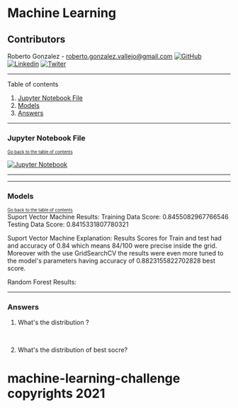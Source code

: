 
# Machine Learning 
## Contributors
Roberto Gonzalez - roberto.gonzalez.vallejo@gmail.com [![GitHub](social_icons/gthb.png)](https://github.com/roberto-g-v/)  [![Linkedin](social_icons/lkdin.png)](https://www.linkedin.com/in/roberto-gonzalez-vallejo-6ba894144/) [![Twiter](social_icons/twtr.png)](https://twitter.com/RobertoGlezV)  

---
Table of contents <a name="toc"></a>

1. [Jupyter Notebook File](#jnb)
2. [Models](#mdl)
2. [Answers](#ans)

---

### Jupyter Notebook File <a name="jnb"></a>
<sub><sup>[Go back to the table of contents](#toc)</sub></sup>
<br>

[![Jupyter Notebook](social_icons/clickherejn.png)](https://github.com/roberto-g-v/machine-learning-challenge/blob/main/starter_code/rgv_model.ipynb)

---

---
### Models <a name="mdl"></a>
<sub><sup>[Go back to the table of contents](#toc)</sub></sup>
<br>
Suport Vector Machine Results:
Training Data Score: 0.8455082967766546
Testing Data Score: 0.8415331807780321

Suport Vector Machine Explanation:
Results Scores for Train and test had and accuracy of 0.84 which means 84/100 were precise inside the grid. Moreover with the use GridSearchCV the results were even more tuned to the model's parameters having accuracy of 0.8823155822702828 best score.

Random Forest Results:


---
### Answers <a name="ans"></a>

1. What's the distribution ?
<br>

2. What's the distribution of best socre?

# machine-learning-challenge copyrights 2021
<br>
